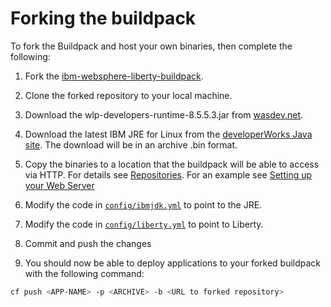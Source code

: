 # Forking the buildpack

To fork the Buildpack and host your own binaries, then complete the following:

1. Fork the [ibm-websphere-liberty-buildpack](https://github.com/cloudfoundry/ibm-websphere-liberty-buildpack).

2. Clone the forked repository to your local machine.

3. Download the wlp-developers-runtime-8.5.5.3.jar from [wasdev.net][].

4. Download the latest IBM JRE for Linux from the [developerWorks Java site][].
  The download will be in an archive .bin format.
   
5. Copy the binaries to a location that the buildpack will be able to access via HTTP. For details see
  [Repositories][]. For an example see [Setting up your Web Server][]

6. Modify the code in [`config/ibmjdk.yml`][ibmjdk.yml] to point to the JRE.

7. Modify the code in [`config/liberty.yml`][liberty.yml] to point to Liberty.

8. Commit and push the changes

9. You should now be able to deploy applications to your forked buildpack with the following command:
```bash
cf push <APP-NAME> -p <ARCHIVE> -b <URL to forked repository>
```

[wasdev.net]: http://wasdev.net
[developerWorks Java site]: https://www.ibm.com/developerworks/java/jdk/
[Repositories]: util-repositories.md
[Setting up your Web Server]: util-repositories.md#setting-up-your-web-server
[ibmjdk.yml]: ../config/ibmjdk.yml
[liberty.yml]: ../config/liberty.yml
